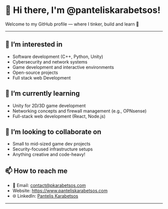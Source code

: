# 👋 Hi there, I'm @panteliskarabetsos!

Welcome to my GitHub profile — where I tinker, build and learn 🚀

---

## 👀 I’m interested in
- Software development (C++, Python, Unity)
- Cybersecurity and network systems
- Game development and interactive environments
- Open-source projects
- Full stack web Development

## 🌱 I’m currently learning
- Unity for 2D/3D game development
- Networking concepts and firewall management (e.g., OPNsense)
- Full-stack web development (React, Node.js)

## 💞️ I’m looking to collaborate on
- Small to mid-sized game dev projects
- Security-focused infrastructure setups
- Anything creative and code-heavy!

## 📫 How to reach me
- 📧 Email: contact@pkarabetsos.com
- Website: https://www.panteliskarabetsos.com
- 🌐 LinkedIn: [Pantelis Karabetsos](https://www.linkedin.com/in/panteliskarabetsos)

---

<!---
panteliskarabetsos/panteliskarabetsos is a ✨ special ✨ repository because its `README.md` (this file) appears on your GitHub profile.
You can click the Preview link to take a look at your changes.
--->

